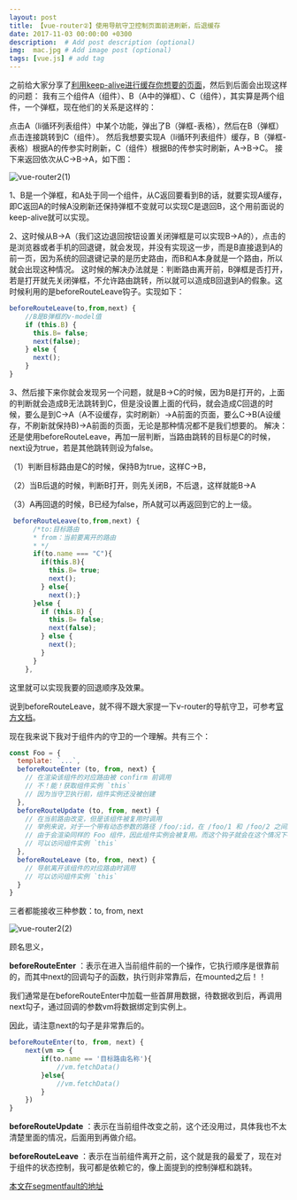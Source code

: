 ```yaml
---
layout: post
title: 【vue-router②】使用导航守卫控制页面前进刷新，后退缓存
date: 2017-11-03 00:00:00 +0300
description:  # Add post description (optional)
img:  mac.jpg # Add image post (optional)
tags: [vue.js] # add tag
---
```


 之前给大家分享了[利用keep-alive进行缓存你想要的页面][1]，然后到后面会出现这样的问题：
我有三个组件A（组件）、B（A中的弹框）、C（组件），其实算是两个组件，一个弹框，现在他们的关系是这样的：

  点击A（li循环列表组件）中某个功能，弹出了B（弹框-表格），然后在B（弹框）点击连接跳转到C（组件）。
然后我想要实现A（li循环列表组件）缓存，B（弹框-表格）根据A的传参实时刷新，C（组件）根据B的传参实时刷新，A->B->C。
接下来返回依次从C->B->A，如下图：


![vue-router2(1)]({{site.baseurl}}/assets/img/vue-router2(1).png)

1、B是一个弹框，和A处于同一个组件，从C返回要看到B的话，就要实现A缓存，即C返回A的时候A没刷新还保持弹框不变就可以实现C是退回B，这个用前面说的keep-alive就可以实现。

2、这时候从B->A（我们这边退回按钮设置关闭弹框是可以实现B->A的），点击的是浏览器或者手机的回退键，就会发现，并没有实现这一步，而是B直接退到A的前一页，因为系统的回退键记录的是历史路由，而B和A本身就是一个路由，所以就会出现这种情况。
这时候的解决办法就是：判断路由离开前，B弹框是否打开，若是打开就先关闭弹框，不允许路由跳转，所以就可以造成B回退到A的假象。这时候利用的是beforeRouteLeave钩子。实现如下：

```javascript
beforeRouteLeave(to,from,next) {
    //B是B弹框的v-model值
    if (this.B) {
      this.B= false;
      next(false);
    } else {
      next();
    }
}
```
3、然后接下来你就会发现另一个问题，就是B->C的时候，因为B是打开的，上面的判断就会造成B无法跳转到C，但是没设置上面的代码，就会造成C回退的时候，要么是到C->A（A不设缓存，实时刷新）->A前面的页面，要么C->B(A设缓存，不刷新就保持B)->A前面的页面，无论是那种情况都不是我们想要的。
解决：还是使用beforeRouteLeave，再加一层判断，当路由跳转的目标是C的时候，next设为true，若是其他跳转则设为false。

（1）判断目标路由是C的时候，保持B为true，这样C->B，

（2）当B后退的时候，判断B打开，则先关闭B，不后退，这样就能B->A

（3）A再回退的时候，B已经为false，所A就可以再返回到它的上一级。

```javascript
 beforeRouteLeave(to,from,next) {
      /*to:目标路由
      * from：当前要离开的路由
      * */
      if(to.name === "C"){
        if(this.B){
          this.B= true;
          next();
        } else{
          next();}
      }else {
        if (this.B) {
          this.B= false;
          next(false);
        } else {
          next();
        }
      }
    },
```
这里就可以实现我要的回退顺序及效果。

说到beforeRouteLeave，就不得不跟大家提一下v-router的导航守卫，可参考[官方文档][2]。

现在我来说下我对于组件内的守卫的一个理解。共有三个：
```javascript
const Foo = {
  template: `...`,
  beforeRouteEnter (to, from, next) {
    // 在渲染该组件的对应路由被 confirm 前调用
    // 不！能！获取组件实例 `this`
    // 因为当守卫执行前，组件实例还没被创建
  },
  beforeRouteUpdate (to, from, next) {
    // 在当前路由改变，但是该组件被复用时调用
    // 举例来说，对于一个带有动态参数的路径 /foo/:id，在 /foo/1 和 /foo/2 之间跳转的时候，
    // 由于会渲染同样的 Foo 组件，因此组件实例会被复用。而这个钩子就会在这个情况下被调用。
    // 可以访问组件实例 `this`
  },
  beforeRouteLeave (to, from, next) {
    // 导航离开该组件的对应路由时调用
    // 可以访问组件实例 `this`
  }
}
```
三者都能接收三种参数：to, from, next

![vue-router2(2)]({{site.baseurl}}/assets/img/vue-router2(2).png)

顾名思义，

**beforeRouteEnter** ：表示在进入当前组件前的一个操作，它执行顺序是很靠前的，而其中next的回调勾子的函数，执行则非常靠后，在mounted之后！！

我们通常是在beforeRouteEnter中加载一些首屏用数据，待数据收到后，再调用next勾子，通过回调的参数vm将数据绑定到实例上。

因此，请注意next的勾子是非常靠后的。
```javascript
beforeRouteEnter(to, from, next) {
    next(vm => {
        if(to.name == '目标路由名称'){
            //vm.fetchData()
        }else{
            //vm.fetchData()
        }
    })
}
```
**beforeRouteUpdate** ：表示在当前组件改变之前，这个还没用过，具体我也不太清楚里面的情况，后面用到再做介绍。

**beforeRouteLeave** ：表示在当前组件离开之前，这个就是我的最爱了，现在对于组件的状态控制，我可都是依赖它的，像上面提到的控制弹框和跳转。

[本文在segmentfault的地址][3]

  [1]: https://segmentfault.com/a/1190000011640453
  [2]: https://router.vuejs.org/zh-cn/advanced/navigation-guards.html
  [3]: https://segmentfault.com/a/1190000011841673
